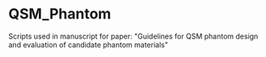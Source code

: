 # QSM_Phantom
Scripts used in manuscript for paper: "Guidelines for QSM phantom design and evaluation of candidate phantom materials"
